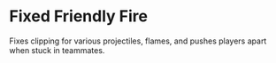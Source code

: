 Fixed Friendly Fire
===============

Fixes clipping for various projectiles, flames, and pushes players apart when stuck in teammates.
